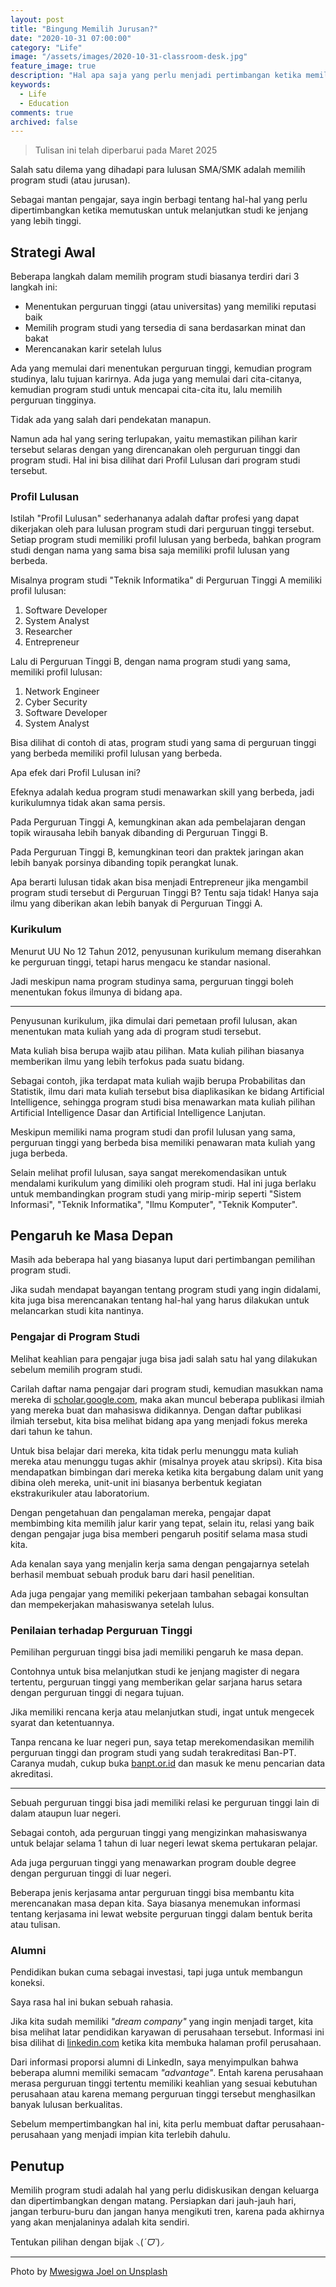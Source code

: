 ```yaml
---
layout: post
title: "Bingung Memilih Jurusan?"
date: "2020-10-31 07:00:00"
category: "Life"
image: "/assets/images/2020-10-31-classroom-desk.jpg"
feature_image: true
description: "Hal apa saja yang perlu menjadi pertimbangan ketika memilih program studi?"
keywords:
  - Life
  - Education
comments: true
archived: false
---
```


> Tulisan ini telah diperbarui pada Maret 2025

Salah satu dilema yang dihadapi para lulusan SMA/SMK adalah memilih program studi (atau jurusan).

Sebagai mantan pengajar, saya ingin berbagi tentang hal-hal yang perlu dipertimbangkan ketika memutuskan untuk melanjutkan studi ke jenjang yang lebih tinggi.

## Strategi Awal

Beberapa langkah dalam memilih program studi biasanya terdiri dari 3 langkah ini:
- Menentukan perguruan tinggi (atau universitas) yang memiliki reputasi baik
- Memilih program studi yang tersedia di sana berdasarkan minat dan bakat
- Merencanakan karir setelah lulus

Ada yang memulai dari menentukan perguruan tinggi, kemudian program studinya, lalu tujuan karirnya. Ada juga yang memulai dari cita-citanya, kemudian program studi untuk mencapai cita-cita itu, lalu memilih perguruan tingginya.

Tidak ada yang salah dari pendekatan manapun.

Namun ada hal yang sering terlupakan, yaitu memastikan pilihan karir tersebut selaras dengan yang direncanakan oleh perguruan tinggi dan program studi. Hal ini bisa dilihat dari Profil Lulusan dari program studi tersebut.

### Profil Lulusan

Istilah "Profil Lulusan" sederhananya adalah daftar profesi yang dapat dikerjakan oleh para lulusan program studi dari perguruan tinggi tersebut. Setiap program studi memiliki profil lulusan yang berbeda, bahkan program studi dengan nama yang sama bisa saja memiliki profil lulusan yang berbeda.

Misalnya program studi "Teknik Informatika" di Perguruan Tinggi A memiliki profil lulusan:
1. Software Developer
2. System Analyst
3. Researcher
4. Entrepreneur

Lalu di Perguruan Tinggi B, dengan nama program studi yang sama, memiliki profil lulusan:
1. Network Engineer
2. Cyber Security
3. Software Developer
4. System Analyst

Bisa dilihat di contoh di atas, program studi yang sama di perguruan tinggi yang berbeda memiliki profil lulusan yang berbeda.

Apa efek dari Profil Lulusan ini?

Efeknya adalah kedua program studi menawarkan skill yang berbeda, jadi kurikulumnya tidak akan sama persis.

Pada Perguruan Tinggi A, kemungkinan akan ada pembelajaran dengan topik wirausaha lebih banyak dibanding di Perguruan Tinggi B.

Pada Perguruan Tinggi B, kemungkinan teori dan praktek jaringan akan lebih banyak porsinya dibanding topik perangkat lunak.

Apa berarti lulusan tidak akan bisa menjadi Entrepreneur jika mengambil program studi tersebut di Perguruan Tinggi B? Tentu saja tidak! Hanya saja ilmu yang diberikan akan lebih banyak di Perguruan Tinggi A.

### Kurikulum

Menurut UU No 12 Tahun 2012, penyusunan kurikulum memang diserahkan ke perguruan tinggi, tetapi harus mengacu ke standar nasional.

Jadi meskipun nama program studinya sama, perguruan tinggi boleh menentukan fokus ilmunya di bidang apa.

---

Penyusunan kurikulum, jika dimulai dari pemetaan profil lulusan, akan menentukan mata kuliah yang ada di program studi tersebut.

Mata kuliah bisa berupa wajib atau pilihan. Mata kuliah pilihan biasanya memberikan ilmu yang lebih terfokus pada suatu bidang.

Sebagai contoh, jika terdapat mata kuliah wajib berupa Probabilitas dan Statistik, ilmu dari mata kuliah tersebut bisa diaplikasikan ke bidang Artificial Intelligence, sehingga program studi bisa menawarkan mata kuliah pilihan Artificial Intelligence Dasar dan Artificial Intelligence Lanjutan.

Meskipun memiliki nama program studi dan profil lulusan yang sama, perguruan tinggi yang berbeda bisa memiliki penawaran mata kuliah yang juga berbeda.

Selain melihat profil lulusan, saya sangat merekomendasikan untuk mendalami kurikulum yang dimiliki oleh program studi. Hal ini juga berlaku untuk membandingkan program studi yang mirip-mirip seperti "Sistem Informasi", "Teknik Informatika", "Ilmu Komputer", "Teknik Komputer".

## Pengaruh ke Masa Depan

Masih ada beberapa hal yang biasanya luput dari pertimbangan pemilihan program studi.

Jika sudah mendapat bayangan tentang program studi yang ingin didalami, kita juga bisa merencanakan tentang hal-hal yang harus dilakukan untuk melancarkan studi kita nantinya.

### Pengajar di Program Studi

Melihat keahlian para pengajar juga bisa jadi salah satu hal yang dilakukan sebelum memilih program studi.

Carilah daftar nama pengajar dari program studi, kemudian masukkan nama mereka di [scholar.google.com](https://scholar.google.com/), maka akan muncul beberapa publikasi ilmiah yang mereka buat dan mahasiswa didikannya. Dengan daftar publikasi ilmiah tersebut, kita bisa melihat bidang apa yang menjadi fokus mereka dari tahun ke tahun.

Untuk bisa belajar dari mereka, kita tidak perlu menunggu mata kuliah mereka atau menunggu tugas akhir (misalnya proyek atau skripsi). Kita bisa mendapatkan bimbingan dari mereka ketika kita bergabung dalam unit yang dibina oleh mereka, unit-unit ini biasanya berbentuk kegiatan ekstrakurikuler atau laboratorium.

Dengan pengetahuan dan pengalaman mereka, pengajar dapat membimbing kita memilih jalur karir yang tepat, selain itu, relasi yang baik dengan pengajar juga bisa memberi pengaruh positif selama masa studi kita.

Ada kenalan saya yang menjalin kerja sama dengan pengajarnya setelah berhasil membuat sebuah produk baru dari hasil penelitian.

Ada juga pengajar yang memiliki pekerjaan tambahan sebagai konsultan dan mempekerjakan mahasiswanya setelah lulus.

### Penilaian terhadap Perguruan Tinggi

Pemilihan perguruan tinggi bisa jadi memiliki pengaruh ke masa depan.

Contohnya untuk bisa melanjutkan studi ke jenjang magister di negara tertentu, perguruan tinggi yang memberikan gelar sarjana harus setara dengan perguruan tinggi di negara tujuan.

Jika memiliki rencana kerja atau melanjutkan studi, ingat untuk mengecek syarat dan ketentuannya.

Tanpa rencana ke luar negeri pun, saya tetap merekomendasikan memilih perguruan tinggi dan program studi yang sudah terakreditasi Ban-PT. Caranya mudah, cukup buka [banpt.or.id](https://www.banpt.or.id/) dan masuk ke menu pencarian data akreditasi.

---

Sebuah perguruan tinggi bisa jadi memiliki relasi ke perguruan tinggi lain di dalam ataupun luar negeri.

Sebagai contoh, ada perguruan tinggi yang mengizinkan mahasiswanya untuk belajar selama 1 tahun di luar negeri lewat skema pertukaran pelajar.

Ada juga perguruan tinggi yang menawarkan program double degree dengan perguruan tinggi di luar negeri.

Beberapa jenis kerjasama antar perguruan tinggi bisa membantu kita merencanakan masa depan kita. Saya biasanya menemukan informasi tentang kerjasama ini lewat website perguruan tinggi dalam bentuk berita atau tulisan.

### Alumni

Pendidikan bukan cuma sebagai investasi, tapi juga untuk membangun koneksi.

Saya rasa hal ini bukan sebuah rahasia.

Jika kita sudah memiliki *"dream company"* yang ingin menjadi target, kita bisa melihat latar pendidikan karyawan di perusahaan tersebut. Informasi ini bisa dilihat di [linkedin.com](https://www.linkedin.com/) ketika kita membuka halaman profil perusahaan.

Dari informasi proporsi alumni di LinkedIn, saya menyimpulkan bahwa beberapa alumni memiliki semacam *"advantage"*. Entah karena perusahaan merasa perguruan tinggi tertentu memiliki keahlian yang sesuai kebutuhan perusahaan atau karena memang perguruan tinggi tersebut menghasilkan banyak lulusan berkualitas.

Sebelum mempertimbangkan hal ini, kita perlu membuat daftar perusahaan-perusahaan yang menjadi impian kita terlebih dahulu.

## Penutup

Memilih program studi adalah hal yang perlu didiskusikan dengan keluarga dan dipertimbangkan dengan matang. Persiapkan dari jauh-jauh hari, jangan terburu-buru dan jangan hanya mengikuti tren, karena pada akhirnya yang akan menjalaninya adalah kita sendiri.

Tentukan pilihan dengan bijak ⸜(*ˊᗜˋ*)⸝

---

<span>Photo by <a href="https://unsplash.com/@munjay?utm_source=unsplash&amp;utm_medium=referral&amp;utm_content=creditCopyText">Mwesigwa Joel on Unsplash</a></span>